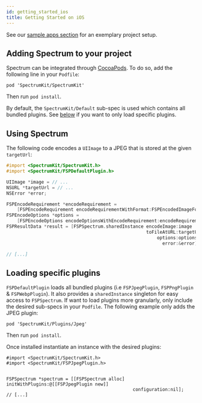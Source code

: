 ```yaml
---
id: getting_started_ios
title: Getting Started on iOS
---
```


See our [sample apps section](sample_apps.md) for an exemplary project setup.

## Adding Spectrum to your project

Spectrum can be integrated through [CocoaPods](https://cocoapods.org). To do so, add the following line in your `Podfile`:

```Podfile
pod 'SpectrumKit/SpectrumKit'
```

Then run `pod install`.

By default, the `SpectrumKit/Default` sub-spec is used which contains all bundled plugins. See [below](#loading-specific-plugins) if you want to only load specific plugins.

## Using Spectrum

The following code encodes a `UIImage` to a JPEG that is stored at the given `targetUrl`:

```objective-c
#import <SpectrumKit/SpectrumKit.h>
#import <SpectrumKit/FSPDefaultPlugin.h>

UIImage *image = // ...
NSURL *targetUrl = // ...
NSError *error;

FSPEncodeRequirement *encodeRequirement =
    [FSPEncodeRequirement encodeRequirementWithFormat:FSPEncodedImageFormat.jpeg];
FSPEncodeOptions *options =
    [FSPEncodeOptions encodeOptionsWithEncodeRequirement:encodeRequirement];
FSPResultData *result = [FSPSpectrum.sharedInstance encodeImage:image
                                                    toFileAtURL:targetUrl
                                                        options:options
                                                          error:&error];

// [...]
```

## Loading specific plugins

`FSPDefaultPlugin` loads all bundled plugins (i.e `FSPJpegPlugin`, `FSPPngPlugin` & `FSPWebpPlugin`). It also provides a `sharedInstance` singleton for easy access to `FSPSpectrum`. If want to load plugins more granularly, only include the desired sub-specs in your `Podfile`. The following example only adds the JPEG plugin:

```Podfile
pod 'SpectrumKit/Plugins/Jpeg'
```

Then run `pod install`.

Once installed instantiate an instance with the desired plugins:

```objc
#import <SpectrumKit/SpectrumKit.h>
#import <SpectrumKit/FSPJpegPlugin.h>


FSPSpectrum *spectrum = [[FSPSpectrum alloc] initWithPlugins:@[[FSPJpegPlugin new]]
                                               configuration:nil];
// [...]
```
